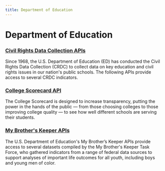 ```yaml
---
title: Department of Education
---
```


# Department of Education

### [Civil Rights Data Collection APIs](https://usedgov.github.io/api/crdc.html)  
Since 1968, the U.S. Department of Education (ED) has conducted the Civil Rights Data Collection (CRDC) to collect data on key education and civil rights issues in our nation's public schools. The following APIs provide access to several CRDC indicators.

### [College Scorecard API](https://collegescorecard.ed.gov/data/documentation/)
The College Scorecard is designed to increase transparency, putting the power in the hands of the public — from those choosing colleges to those improving college quality — to see how well different schools are serving their students.

### [My Brother's Keeper APIs](https://usedgov.github.io/api/mbk.html)
The U.S. Department of Education's My Brother’s Keeper APIs provide access to several datasets compiled by the My Brother's Keeper Task Force, who gathered indicators from a range of federal data sources to support analyses of important life outcomes for all youth, including boys and young men of color.
